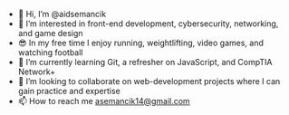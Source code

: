 - 👋 Hi, I’m @aidsemancik
- 👀 I’m interested in front-end development, cybersecurity, networking, and game design
- 😎 In my free time I enjoy running, weightlifting, video games, and watching football
- 📖 I’m currently learning Git, a refresher on JavaScript, and CompTIA Network+
- 💞 I’m looking to collaborate on web-development projects where I can gain practice and expertise
- 📫 How to reach me asemancik14@gmail.com

<!---
aidsemancik/aidsemancik is a ✨ special ✨ repository because its `README.md` (this file) appears on your GitHub profile.
You can click the Preview link to take a look at your changes.
--->
